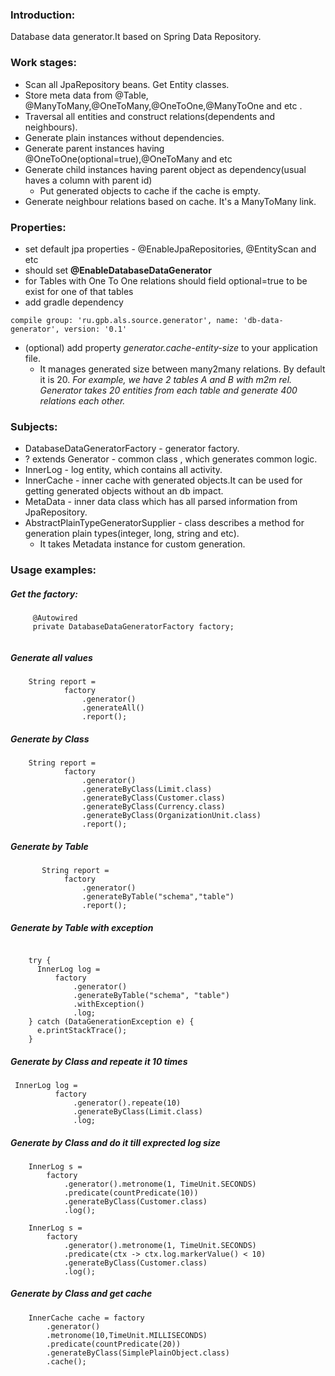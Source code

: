 ### Introduction:
Database data generator.It based on Spring Data Repository.

### Work stages:
* Scan all JpaRepository beans. Get Entity classes. 
* Store meta data from @Table, @ManyToMany,@OneToMany,@OneToOne,@ManyToOne and etc .
* Traversal all entities and construct relations(dependents and neighbours).
* Generate plain instances without dependencies.
* Generate parent instances having @OneToOne(optional=true),@OneToMany and etc
* Generate child instances having parent object as dependency(usual haves a column with parent id)
    * Put generated objects to cache if the cache is empty. 
* Generate neighbour relations based on cache. It's a ManyToMany link.


### Properties:
* set default jpa properties - @EnableJpaRepositories, @EntityScan and etc
* should set **@EnableDatabaseDataGenerator**
* for Tables with One To One relations should field optional=true to be exist for one of that tables 
* add gradle dependency  
```
compile group: 'ru.gpb.als.source.generator', name: 'db-data-generator', version: '0.1'
```
* (optional) add property *generator.cache-entity-size* to your application file. 
    * It manages generated size between many2many relations. By default it is 20.
      *For example, we have 2 tables A and B with m2m rel. Generator takes 20 entities from each table and generate 400 relations each other.*

### Subjects:
* DatabaseDataGeneratorFactory - generator factory.
* ? extends Generator - common class , which generates common logic.
* InnerLog - log entity, which contains all activity.
* InnerCache - inner cache with generated objects.It can be used for getting generated objects without an db impact.  
* MetaData - inner data class which has all parsed information from JpaRepository.
* AbstractPlainTypeGeneratorSupplier - class describes a method for generation plain types(integer, long, string and etc). 
    * It takes Metadata instance for custom generation.

### Usage examples:

##### Get the factory:
```
     @Autowired
     private DatabaseDataGeneratorFactory factory;
     
```
##### Generate all values

```
    String report =
            factory
                .generator()
                .generateAll()
                .report();

```

##### Generate by Class
```
    String report =
            factory
                .generator()
                .generateByClass(Limit.class)
                .generateByClass(Customer.class)
                .generateByClass(Currency.class)
                .generateByClass(OrganizationUnit.class)
                .report();

```
##### Generate by Table
```
       String report =
            factory
                .generator()
                .generateByTable("schema","table")
                .report();

```

##### Generate by Table with exception
```

    try {
      InnerLog log =
          factory
              .generator()
              .generateByTable("schema", "table")
              .withException()
              .log;
    } catch (DataGenerationException e) {
      e.printStackTrace();
    }

```

##### Generate by Class and repeate it 10 times
```
 InnerLog log =
          factory
              .generator().repeate(10)
              .generateByClass(Limit.class)
              .log;

```
##### Generate by Class and do it till exprected log size  
```
    InnerLog s =
        factory
            .generator().metronome(1, TimeUnit.SECONDS)
            .predicate(countPredicate(10))
            .generateByClass(Customer.class)
            .log();

    InnerLog s =
        factory
            .generator().metronome(1, TimeUnit.SECONDS)
            .predicate(ctx -> ctx.log.markerValue() < 10)
            .generateByClass(Customer.class)
            .log();
```
##### Generate by Class and get cache 
```
    InnerCache cache = factory
        .generator()
        .metronome(10,TimeUnit.MILLISECONDS)
        .predicate(countPredicate(20))
        .generateByClass(SimplePlainObject.class)
        .cache();
```
